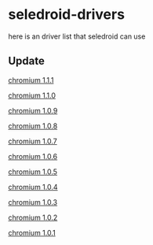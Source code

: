 # seledroid-drivers
here is an driver list that seledroid can use

Update
------

[chromium 1.1.1](https://github.com/luanon404/seledroid-drivers/issues/14)

[chromium 1.1.0](https://github.com/luanon404/seledroid-drivers/issues/12)

[chromium 1.0.9](https://github.com/luanon404/seledroid-drivers/issues/11)

[chromium 1.0.8](https://github.com/luanon404/seledroid-drivers/issues/10)

[chromium 1.0.7](https://github.com/luanon404/seledroid-drivers/issues/8)

[chromium 1.0.6](https://github.com/luanon404/seledroid-drivers/issues/7)

[chromium 1.0.5](https://github.com/luanon404/seledroid-drivers/issues/6)

[chromium 1.0.4](https://github.com/luanon404/seledroid-drivers/issues/5)

[chromium 1.0.3](https://github.com/luanon404/seledroid-drivers/issues/4)

[chromium 1.0.2](https://github.com/luanon404/seledroid-drivers/issues/3)

[chromium 1.0.1](https://github.com/luanon404/seledroid-drivers/issues/2)
